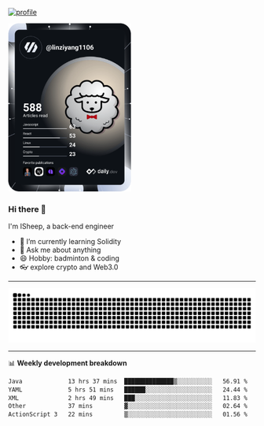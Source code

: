 [![profile](https://user-images.githubusercontent.com/54968314/208005045-e4b42f3b-833d-4242-bfcc-e764865553a2.svg)](https://www.calligrapher.ai/)

<a href="https://app.daily.dev/linziyang1106"><img src="/devcard.png" width="250" alt="ISheep's Dev Card"/></a>

### Hi there 🐏

I'm ISheep, a back-end engineer

- 🔭 I’m currently learning Solidity
- 💬 Ask me about anything
- 😄 Hobby: badminton & coding
- 👓 explore crypto and Web3.0

-------

![](https://raw.githubusercontent.com/ISheepp/ISheepp/output/github-contribution-grid-snake.svg)

-------

📊 **Weekly development breakdown**
<!--START_SECTION:waka-->

```txt
Java             13 hrs 37 mins  ██████████████▒░░░░░░░░░░   56.91 %
YAML             5 hrs 51 mins   ██████░░░░░░░░░░░░░░░░░░░   24.44 %
XML              2 hrs 49 mins   ███░░░░░░░░░░░░░░░░░░░░░░   11.83 %
Other            37 mins         ▓░░░░░░░░░░░░░░░░░░░░░░░░   02.64 %
ActionScript 3   22 mins         ▒░░░░░░░░░░░░░░░░░░░░░░░░   01.56 %
```

<!--END_SECTION:waka-->
